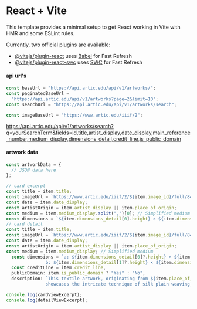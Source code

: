 # React + Vite

This template provides a minimal setup to get React working in Vite with HMR and some ESLint rules.

Currently, two official plugins are available:

- [@vitejs/plugin-react](https://github.com/vitejs/vite-plugin-react/blob/main/packages/plugin-react/README.md) uses [Babel](https://babeljs.io/) for Fast Refresh
- [@vitejs/plugin-react-swc](https://github.com/vitejs/vite-plugin-react-swc) uses [SWC](https://swc.rs/) for Fast Refresh

#### api url's

```js
const baseUrl = "https://api.artic.edu/api/v1/artworks/";
const paginatedBaseUrl =
  "https://api.artic.edu/api/v1/artworks?page=2&limit=10";
const searchUrl = "https://api.artic.edu/api/v1/artworks/search";

const imageBaseUrl = "https://www.artic.edu/iiif/2";
```

https://api.artic.edu/api/v1/artworks/search?q=yourSearchTerm&fields=id,title,artist_display,date_display,main_reference_number,medium_display,dimensions_detail,credit_line,is_public_domain

#### artwork data

```js
const artworkData = {
  // JSON data here
};

// card excerpt
const title = item.title;
const imageUrl = `https://www.artic.edu/iiif/2/${item.image_id}/full/843,/0/default.jpg`;
const date = item.date_display;
const artistOrigin = item.artist_display || item.place_of_origin;
const medium = item.medium_display.split(",")[0]; // Simplified medium
const dimensions = `${item.dimensions_detail[0].height} × ${item.dimensions_detail[0].width} cm`;
// card detail
const title = item.title;
const imageUrl = `https://www.artic.edu/iiif/2/${item.image_id}/full/843,/0/default.jpg`;
const date = item.date_display;
const artistOrigin = item.artist_display || item.place_of_origin;
const medium = item.medium_display; // Simplified medium
  const dimensions = `a: ${item.dimensions_detail[0]?.height} × ${item.dimensions_detail[0]?.width} cm
               b: ${item.dimensions_detail[1]?.height} × ${item.dimensions_detail[1]?.width} cm`;
  const creditLine = item.credit_line,
  publicDomain: item.is_public_domain ? "Yes" : "No",
  description: `This textile artwork, originating from ${item.place_of_origin}, around ${item.date_display},
               showcases the intricate technique of silk plain weaving, characterized by ${item.medium_display}.`,

console.log(cardViewExcerpt);
console.log(detailViewExcerpt);
```
